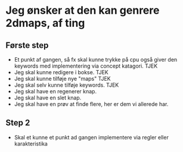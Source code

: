 

# Jeg ønsker at den kan genrere 2dmaps, af ting


## Første step
- Et punkt af gangen,  så fx skal kunne trykke på cpu også giver den keywords med implementering via concept katagori.  TJEK
- Jeg skal kunne redigere i bokse. TJEK
- Jeg skal kunne tilføje nye "maps" TJEK
- Jeg skal selv kunne tilføje keywords. TJEK
- Jeg skal have en regenerer knap. 
- Jeg skal have en slet knap.
- Jeg skal have en prøv at finde flere, her er dem vi allerede har.


## Step 2
- Skal et kunne et punkt ad gangen implementere via regler eller karakteristika